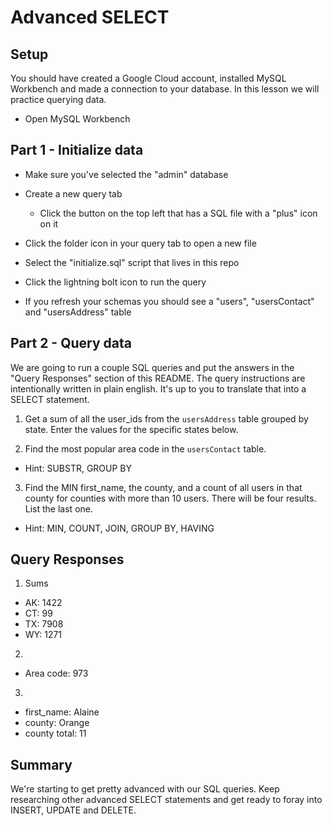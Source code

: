 # Advanced SELECT

## Setup

You should have created a Google Cloud account, installed MySQL Workbench and made a connection to your database. In this lesson we will practice querying data.

* Open MySQL Workbench

## Part 1 - Initialize data

* Make sure you've selected the "admin" database

* Create a new query tab
  * Click the button on the top left that has a SQL file with a "plus" icon on it

* Click the folder icon in your query tab to open a new file

* Select the "initialize.sql" script that lives in this repo

* Click the lightning bolt icon to run the query

* If you refresh your schemas you should see a "users", "usersContact" and "usersAddress" table

## Part 2 - Query data

We are going to run a couple SQL queries and put the answers in the "Query Responses" section of this README. The query instructions are intentionally written in plain english. It's up to you to translate that into a SELECT statement.

1. Get a sum of all the user_ids from the `usersAddress` table grouped by state. Enter the values for the specific states below.
    <!-- SELECT
    sum(user_id) as userIdSum
    FROM usersAddress
    GROUP BY state
    HAVING usersAddress.state = 'WY'; -->

2. Find the most popular area code in the `usersContact` table. 
  * Hint: SUBSTR, GROUP BY
  <!-- SELECT 
	SUBSTR(phone1, 1, 3),
	COUNT( SUBSTR(phone1, 1, 3) ) as tiny
  FROM usersContact
  group by SUBSTR(phone1, 1, 3)
  ORDER BY tiny DESC -->

3. Find the MIN first_name, the county, and a count of all users in that county for counties with more than 10 users. There will be four results. List the last one. 
  * Hint: MIN, COUNT, JOIN, GROUP BY, HAVING
  
	  <!-- SELECT
    MIN(users.first_name) as userName,
    usersAddress.county as userCounty,
    COUNT(usersAddress.id) as countyUsers
    FROM users
    JOIN usersAddress
    WHERE users.id = usersAddress.user_id
    GROUP BY userCounty
    HAVING countyUsers > 10  -->


## Query Responses

1. Sums
  * AK: 1422
  * CT: 99
  * TX: 7908
  * WY: 1271

2.
  * Area code: 973

3.
  * first_name: Alaine
  * county: Orange
  * county total: 11


## Summary

We're starting to get pretty advanced with our SQL queries. Keep researching other advanced SELECT statements and get ready to foray into INSERT, UPDATE and DELETE.